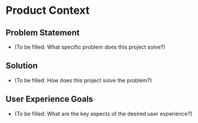 # Product Context

## Problem Statement

- (To be filled: What specific problem does this project solve?)

## Solution

- (To be filled: How does this project solve the problem?)

## User Experience Goals

- (To be filled: What are the key aspects of the desired user experience?) 